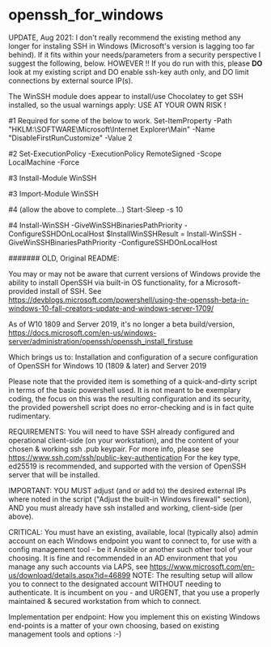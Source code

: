 # openssh_for_windows

UPDATE, Aug 2021:
I don't really recommend the existing method any longer for instaling SSH in Windows (Microsoft's version is lagging too far behind).
If it fits within your needs/parameters from a security perspective I suggest the following, below. HOWEVER !! If you do run with this,
please **DO** look at my existing script and DO enable ssh-key auth only, and DO limit connections by external source IP(s).

The WinSSH module does appear to install/use Chocolatey to get SSH installed, so the usual warnings apply: USE AT YOUR OWN RISK !

#1 Required for some of the below to work.
Set-ItemProperty -Path "HKLM:\SOFTWARE\Microsoft\Internet Explorer\Main" -Name "DisableFirstRunCustomize" -Value 2

#2
Set-ExecutionPolicy -ExecutionPolicy RemoteSigned -Scope LocalMachine -Force

#3
Install-Module WinSSH

#3
Import-Module WinSSH

#4 (allow the above to complete...)
Start-Sleep -s 10 

#4
Install-WinSSH -GiveWinSSHBinariesPathPriority -ConfigureSSHDOnLocalHost
$InstallWinSSHResult = Install-WinSSH -GiveWinSSHBinariesPathPriority -ConfigureSSHDOnLocalHost



####### OLD, Original README:

You may or may not be aware that current versions of Windows provide the ability to install OpenSSH via built-in OS functionality, for a Microsoft-provided install of SSH. See https://devblogs.microsoft.com/powershell/using-the-openssh-beta-in-windows-10-fall-creators-update-and-windows-server-1709/

As of W10 1809 and Server 2019, it's no longer a beta build/version, https://docs.microsoft.com/en-us/windows-server/administration/openssh/openssh_install_firstuse

Which brings us to: Installation and configuration of a secure configuration of OpenSSH for Windows 10 (1809 &amp; later) and Server 2019

Please note that the provided item is something of a quick-and-dirty script in terms of the basic powershell used.
It is not meant to be exemplary coding, the focus on this was the resulting configuration and its security,
the provided powershell script does no error-checking and is in fact quite rudimentary.

 REQUIREMENTS:
 You will need to have SSH already configured and operational client-side (on your workstation),
 and the content of your chosen & working ssh .pub keypair.
 For more info, please see https://www.ssh.com/ssh/public-key-authentication
 For the key type, ed25519 is recommended, and supported with the version of OpenSSH server that will be installed.

 IMPORTANT: YOU MUST adjust (and or add to) the desired external IPs where noted in the script ("Adjust the built-in Windows firewall" section), AND you must already have ssh installed and working, client-side (per above).

 CRITICAL: You must have an existing, available, local (typically also) admin account on each Windows endpoint you want to connect to, for use with a config management tool - be it Ansible or another such other tool of your choosing.
 It is fine and recommended in an AD environment that you manage any such accounts via LAPS,
 see https://www.microsoft.com/en-us/download/details.aspx?id=46899
 NOTE: The resulting setup will allow you to connect to the designated account WITHOUT needing to authenticate.
 It is incumbent on you - and URGENT, that you use a properly maintained & secured workstation from which to connect.
 
 Implementation per endpoint:
 How you implement this on existing Windows end-points is a matter of your own choosing, based on existing
 management tools and options :-)
